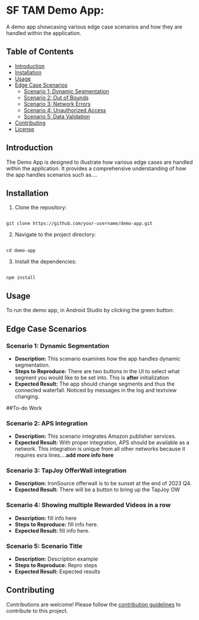 # SF TAM Demo App:


A demo app showcasing various edge case scenarios and how they are handled within the application.

## Table of Contents

- [Introduction](#introduction)
- [Installation](#installation)
- [Usage](#usage)
- [Edge Case Scenarios](#edge-case-scenarios)
    - [Scenario 1: Dynamic Segmentation](#scenario-1-null-values)
    - [Scenario 2: Out of Bounds](#scenario-2-out-of-bounds)
    - [Scenario 3: Network Errors](#scenario-3-network-errors)
    - [Scenario 4: Unauthorized Access](#scenario-4-unauthorized-access)
    - [Scenario 5: Data Validation](#scenario-5-data-validation)
- [Contributing](#contributing)
- [License](#license)

## Introduction

The Demo App is designed to illustrate how various edge cases are handled within the application. It provides a comprehensive understanding of how the app handles scenarios such as....

## Installation

1. Clone the repository:

<code>
git clone https://github.com/your-username/demo-app.git
</code>

2. Navigate to the project directory:

<code>
cd demo-app
</code>

3. Install the dependencies:

<code>
npm install
</code>

## Usage

To run the demo app, in Android Studio by clicking the green button:



## Edge Case Scenarios

### Scenario 1: Dynamic Segmentation

- **Description:** This scenario examines how the app handles dynamic segmentation.
- **Steps to Reproduce:** There are two buttons in the UI to select what segment you would like to be set into. This is __after__ initialization
- **Expected Result:** The app should change segments and thus the connected waterfall. Noticed by messages in the log and textview changing.

##To-do Work

### Scenario 2: APS Integration

- **Description:** This scenario integrates Amazon publisher services.
- **Expected Result:** With proper integration, APS should be available as a network. This integration is unique from all other networks because it requires exra lines....__add more info here__

### Scenario 3: TapJoy OfferWall integration

- **Description:** IronSource offerwall is to be sunset at the end of 2023 Q4.
- **Expected Result:** There will be a button to bring up the TapJoy OW

### Scenario 4: Showing multiple Rewarded Videos in a row

- **Description:** fill info here
- **Steps to Reproduce:** fill info here.
- **Expected Result:** fill info here. 

### Scenario 5: Scenario Title

- **Description:** Description example
- **Steps to Reproduce:** Repro steps 
- **Expected Result:** Expected results
## Contributing

Contributions are welcome! Please follow the [contribution guidelines](CONTRIBUTING.md) to contribute to this project.

